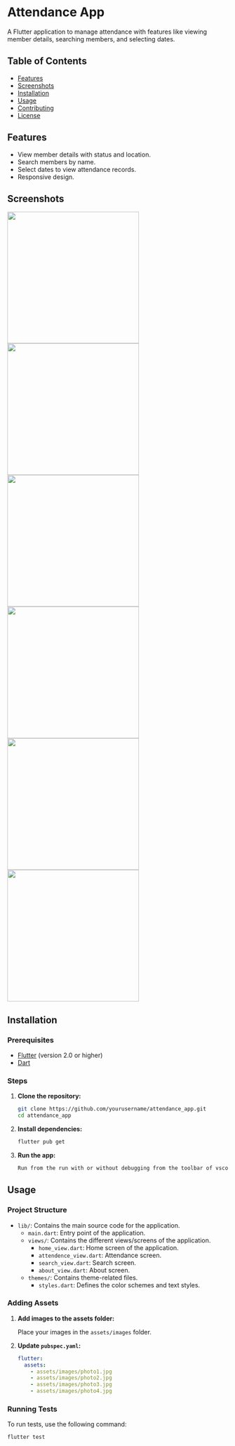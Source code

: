 # Attendance App

A Flutter application to manage attendance with features like viewing member details, searching members, and selecting dates.

## Table of Contents

- [Features](#features)
- [Screenshots](#screenshots)
- [Installation](#installation)
- [Usage](#usage)
- [Contributing](#contributing)
- [License](#license)

## Features

- View member details with status and location.
- Search members by name.
- Select dates to view attendance records.
- Responsive design.

## Screenshots
<img src="screenshots/screenshot1.png" width="300">
<img src="screenshots/screenshot2.png" width="300">
<img src="screenshots/screenshot3.png" width="300">
<img src="screenshots/screenshot4.png" width="300">
<img src="screenshots/screenshot5.png" width="300">
<img src="screenshots/screenshot6.png" width="300">


## Installation

### Prerequisites

- [Flutter](https://flutter.dev/docs/get-started/install) (version 2.0 or higher)
- [Dart](https://dart.dev/get-dart)

### Steps

1. **Clone the repository:**

    ```bash
    git clone https://github.com/yourusername/attendance_app.git
    cd attendance_app
    ```

2. **Install dependencies:**

    ```bash
    flutter pub get
    ```

3. **Run the app:**

    ```bash
    Run from the run with or without debugging from the toolbar of vscode or any other IDE
    ```

## Usage

### Project Structure

- `lib/`: Contains the main source code for the application.
  - `main.dart`: Entry point of the application.
  - `views/`: Contains the different views/screens of the application.
    - `home_view.dart`: Home screen of the application.
    - `attendence_view.dart`: Attendance screen.
    - `search_view.dart`: Search screen.
    - `about_view.dart`: About screen.
  - `themes/`: Contains theme-related files.
    - `styles.dart`: Defines the color schemes and text styles.

### Adding Assets

1. **Add images to the assets folder:**

    Place your images in the `assets/images` folder.

2. **Update `pubspec.yaml`:**

    ```yaml
    flutter:
      assets:
        - assets/images/photo1.jpg
        - assets/images/photo2.jpg
        - assets/images/photo3.jpg
        - assets/images/photo4.jpg
    ```

### Running Tests

To run tests, use the following command:

```bash
flutter test
